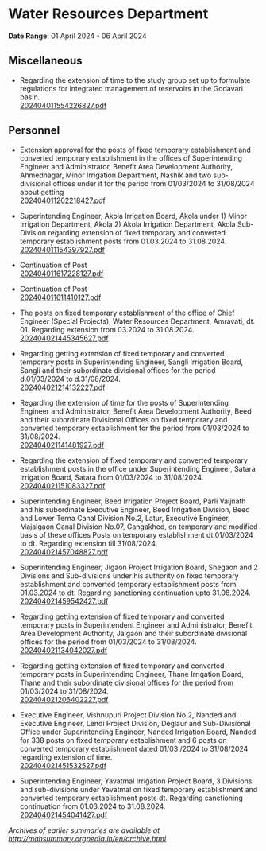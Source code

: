 # Water Resources Department

**Date Range**: 01 April 2024 - 06 April 2024


## Miscellaneous
- Regarding the extension of time to the study group set up to formulate regulations for integrated management of reservoirs in the Godavari basin.\
  [202404011554226827.pdf](https://gr.maharashtra.gov.in/Site/Upload/Government%20Resolutions/English/202404011554226827.pdf)

## Personnel
- Extension approval for the posts of fixed temporary establishment and converted temporary establishment in the offices of Superintending Engineer and Administrator, Benefit Area Development Authority, Ahmednagar, Minor Irrigation Department, Nashik and two sub-divisional offices under it for the period from 01/03/2024 to 31/08/2024 about getting\
  [202404011202218427.pdf](https://gr.maharashtra.gov.in/Site/Upload/Government%20Resolutions/English/202404011202218427.pdf)

- Superintending Engineer, Akola Irrigation Board, Akola under 1) Minor Irrigation Department, Akola 2) Akola Irrigation Department, Akola Sub-Division regarding extension of fixed temporary and converted temporary establishment posts from 01.03.2024 to 31.08.2024.\
  [202404011154397927.pdf](https://gr.maharashtra.gov.in/Site/Upload/Government%20Resolutions/English/202404011154397927.pdf)

- Continuation of Post\
  [202404011617228127.pdf](https://gr.maharashtra.gov.in/Site/Upload/Government%20Resolutions/English/202404011617228127.pdf)

- Continuation of Post\
  [202404011611410127.pdf](https://gr.maharashtra.gov.in/Site/Upload/Government%20Resolutions/English/202404011611410127.pdf)

- The posts on fixed temporary establishment of the office of Chief Engineer (Special Projects), Water Resources Department, Amravati, dt. 01. Regarding extension from 03.2024 to 31.08.2024.\
  [202404021445345627.pdf](https://gr.maharashtra.gov.in/Site/Upload/Government%20Resolutions/English/202404021445345627.pdf)

- Regarding getting extension of fixed temporary and converted temporary posts in Superintending Engineer, Sangli Irrigation Board, Sangli and their subordinate divisional offices for the period d.01/03/2024 to d.31/08/2024.\
  [202404021214132227.pdf](https://gr.maharashtra.gov.in/Site/Upload/Government%20Resolutions/English/202404021214132227.pdf)

- Regarding the extension of time for the posts of Superintending Engineer and Administrator, Benefit Area Development Authority, Beed and their subordinate Divisional Offices on fixed temporary and converted temporary establishment for the period from 01/03/2024 to 31/08/2024.\
  [202404021141481927.pdf](https://gr.maharashtra.gov.in/Site/Upload/Government%20Resolutions/English/202404021141481927.pdf)

- Regarding the extension of fixed temporary and converted temporary establishment posts in the office under Superintending Engineer, Satara Irrigation Board, Satara from 01/03/2024 to 31/08/2024.\
  [202404021151083327.pdf](https://gr.maharashtra.gov.in/Site/Upload/Government%20Resolutions/English/202404021151083327.pdf)

- Superintending Engineer, Beed Irrigation Project Board, Parli Vaijnath and his subordinate Executive Engineer, Beed Irrigation Division, Beed and Lower Terna Canal Division No.2, Latur, Executive Engineer, Majalgaon Canal Division No.07, Gangakhed, on temporary and modified basis of these offices Posts on temporary establishment dt.01/03/2024 to dt. Regarding extension till 31/08/2024.\
  [202404021457048827.pdf](https://gr.maharashtra.gov.in/Site/Upload/Government%20Resolutions/English/202404021457048827.pdf)

- Superintending Engineer, Jigaon Project Irrigation Board, Shegaon and 2 Divisions and Sub-divisions under his authority on fixed temporary establishment and converted temporary establishment posts from 01.03.2024 to dt. Regarding sanctioning continuation upto 31.08.2024.\
  [202404021459542427.pdf](https://gr.maharashtra.gov.in/Site/Upload/Government%20Resolutions/English/202404021459542427.pdf)

- Regarding getting extension of fixed temporary and converted temporary posts in Superintendent Engineer and Administrator, Benefit Area Development Authority, Jalgaon and their subordinate divisional offices for the period from 01/03/2024 to 31/08/2024.\
  [202404021134042027.pdf](https://gr.maharashtra.gov.in/Site/Upload/Government%20Resolutions/English/202404021134042027.pdf)

- Regarding getting extension of fixed temporary and converted temporary posts in Superintending Engineer, Thane Irrigation Board, Thane and their subordinate divisional offices for the period from 01/03/2024 to 31/08/2024.\
  [202404021206402227.pdf](https://gr.maharashtra.gov.in/Site/Upload/Government%20Resolutions/English/202404021206402227.pdf)

- Executive Engineer, Vishnupuri Project Division No.2, Nanded and Executive Engineer, Lendi Project Division, Deglaur and Sub-Divisional Office under Superintending Engineer, Nanded Irrigation Board, Nanded for 338 posts on fixed temporary establishment and 6 posts on converted temporary establishment dated 01/03 /2024 to 31/08/2024 regarding extension of time.\
  [202404021451532527.pdf](https://gr.maharashtra.gov.in/Site/Upload/Government%20Resolutions/English/202404021451532527.pdf)

- Superintending Engineer, Yavatmal Irrigation Project Board, 3 Divisions and sub-divisions under Yavatmal on fixed temporary establishment and converted temporary establishment posts dt. Regarding sanctioning continuation from 01.03.2024 to 31.08.2024.\
  [202404021454041427.pdf](https://gr.maharashtra.gov.in/Site/Upload/Government%20Resolutions/English/202404021454041427.pdf)


*Archives of earlier summaries are available at http://mahsummary.orgpedia.in/en/archive.html*